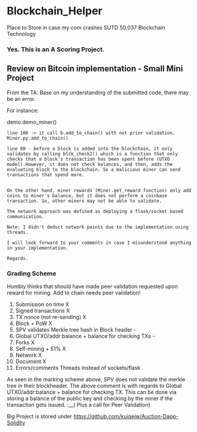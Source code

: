 # Blockchain_Helper
Place to Store in case my com crashes
SUTD 50.037 Blockchain Technology

### Yes. This is an A Scoring Project. 

## Review on Bitcoin implementation - Small Mini Project

From the TA:
Base on my understanding of the submitted code, there may be an error.


For instance:

demo.demo_miner()
```
line 100 -> it call b.add_to_chain() with not prior validation. Miner.py.add_to_chain()

line 80 - before a block is added into the blockchain, it only validates by calling blck_check2() which is a function that only checks that a block's transaction has been spent before (UTXO model).However, it does not check balances, and then, adds the evaluating block to the blockchain. So a malicious miner can send transactions that spend more.


On the other hand, miner rewards (Miner.get_reward function) only add coins to miner's balance, but it does not perform a coinbase transaction. So, other miners may not be able to validate.

The network approach was defined as deploying a flask/socket based communication.

Note: I didn't deduct network points due to the implementation using threads.

I will look forward to your comments in case I misunderstood anything in your implementation.

Regards.

```
### Grading Scheme
Humbly thinks that should have made peer validation requested upon reward for mining. Add to chain needs peer validation!

1. Submission on time 	X
2. Signed transactions 	X
3. TX nonce (not re-sending) 	X
4. Block + PoW 	X
5. SPV validates Merkle tree hash in Block header 	-
6. Global UTXO/addr:balance + balance for checking TXs 	-
7. Forks 	X
8. Self-mining + 51% 	X
9. Network 	X
10. Document 	X
11. Errors/comments 	Threads instead of sockets/flask

As seen in the marking scheme above, SPV does not validate the merkle tree in their blockheader. The above comment is with regards to Global UTXO/addr:balance + balance for checking TX. This can be done via storing a balance of the public key and checking by the miner if the transaction gets issued. :__( Plus a call for Peer Validation)

Big Project is stored under https://github.com/kuiqejw/Auction-Dapp-Solidity
